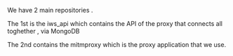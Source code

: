 We have 2 main repositories .

The 1st is the iws_api which contains the API of the proxy that connects all toghether , via MongoDB

The 2nd contains the mitmproxy which is the proxy application that we use.
